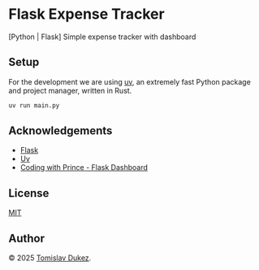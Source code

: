 # Flask Expense Tracker

[Python | Flask] Simple expense tracker with dashboard

## Setup

For the development we are using [uv](https://github.com/astral-sh/uv), an extremely fast Python package and project manager, written in Rust.

```bash
uv run main.py
```

## Acknowledgements

- [Flask](https://flask.palletsprojects.com/en/2.0.x/)
- [Uv](https://github.com/astral-sh/uv)
- [Coding with Prince - Flask Dashboard](https://www.youtube.com/watch?v=SLftzEqoLPk&list=PLU7aW4OZeUzwn6L1txXQ9viaAIR2mDqbv)

## License

[MIT](https://choosealicense.com/licenses/mit/)

## Author

&copy; 2025 [Tomislav Dukez](https://github.com/tomdu3).
